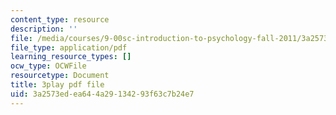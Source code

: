 ```yaml
---
content_type: resource
description: ''
file: /media/courses/9-00sc-introduction-to-psychology-fall-2011/3a2573edea644a29134293f63c7b24e7_z9XQpjNgeBI.pdf
file_type: application/pdf
learning_resource_types: []
ocw_type: OCWFile
resourcetype: Document
title: 3play pdf file
uid: 3a2573ed-ea64-4a29-1342-93f63c7b24e7
---
```

